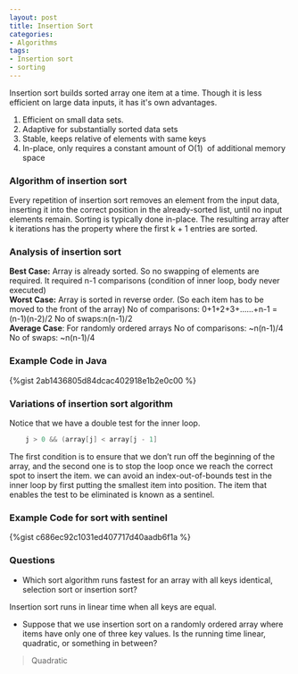 ```yaml
---
layout: post
title: Insertion Sort
categories:
- Algorithms
tags:
- Insertion sort
- sorting
---
```


Insertion sort builds sorted array one item at a time. Though it is less efficient on large data inputs, it has it's own advantages.

1. Efficient on small data sets.
2. Adaptive for substantially sorted data sets
3. Stable, keeps relative of elements with same keys
4. In-place, only requires a constant amount of O(1)  of additional memory space

### Algorithm of insertion sort

Every repetition of insertion sort removes an element from the input data, inserting it into the correct position in the already-sorted list, until no input elements remain. Sorting is typically done in-place. The resulting array after k iterations has the property where the first k + 1 entries are sorted.

### Analysis of insertion sort
**Best Case:** Array is already sorted. So no swapping of elements are required. It required n-1 comparisons (condition of inner loop, body never executed)  
**Worst Case:** Array is sorted in reverse order. (So each item has to be moved to the front of the array)
No of comparisons: 0+1+2+3+......+n-1 = (n-1)(n-2)/2
No of swaps:n(n-1)/2  
**Average Case**: For randomly ordered arrays
No of comparisons: ~n(n-1)/4
No of swaps: ~n(n-1)/4

### Example Code in Java

{%gist 2ab1436805d84dcac402918e1b2e0c00 %}


### Variations of insertion sort algorithm

Notice that we have a double test for the inner loop.  
 
```java
    j > 0 && (array[j] < array[j - 1]
```


The first condition is to ensure that we don’t run off the beginning of the array, and the second one is to stop the loop once we reach the correct spot to insert the item. we can avoid an index-out-of-bounds test in the inner loop by first putting the smallest item into position. The item that enables the test to be eliminated is known as a sentinel.  
### Example Code for sort with sentinel
 
{%gist c686ec92c1031ed407717d40aadb6f1a %}


### Questions
* Which sort algorithm runs fastest for an array with all keys identical, selection sort or insertion sort?  
<div class="message">Insertion sort runs in linear time when all keys are equal.</div>

* Suppose that we use insertion sort on a randomly ordered array where items have only one of three key values. Is the running time linear, quadratic, or something in between?  
> <div class="message">Quadratic</div>

